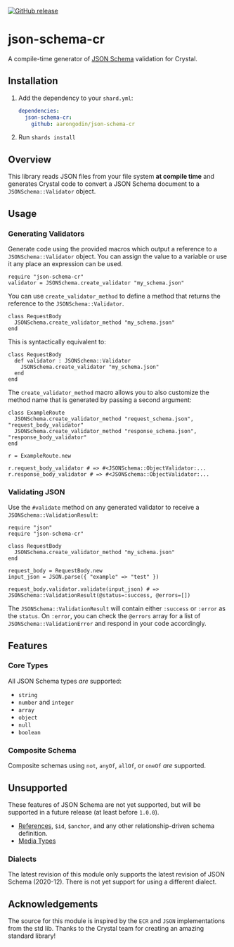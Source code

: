 [![GitHub release](https://img.shields.io/github/release/aarongodin/json-schema-cr.svg)](https://github.com/aarongodin/json-schema-cr/releases)

# json-schema-cr

A compile-time generator of [JSON Schema](https://json-schema.org/) validation for Crystal.

## Installation

1. Add the dependency to your `shard.yml`:

   ```yaml
   dependencies:
     json-schema-cr:
       github: aarongodin/json-schema-cr
   ```

2. Run `shards install`

## Overview

This library reads JSON files from your file system **at compile time** and generates Crystal code to convert a JSON Schema document to a `JSONSchema::Validator` object.

## Usage

### Generating Validators

Generate code using the provided macros which output a reference to a `JSONSchema::Validator` object. You can assign the value to a variable or use it any place an expression can be used.

```crystal
require "json-schema-cr"
validator = JSONSchema.create_validator "my_schema.json"
```

You can use `create_validator_method` to define a method that returns the reference to the `JSONSchema::Validator`.

```crystal
class RequestBody
  JSONSchema.create_validator_method "my_schema.json"
end
```

This is syntactically equivalent to:

```crystal
class RequestBody
  def validator : JSONSchema::Validator
    JSONSchema.create_validator "my_schema.json"
  end
end
```

The `create_validator_method` macro allows you to also customize the method name that is generated by passing a second argument:

```crystal
class ExampleRoute
  JSONSchema.create_validator_method "request_schema.json", "request_body_validator"
  JSONSchema.create_validator_method "response_schema.json", "response_body_validator"
end

r = ExampleRoute.new

r.request_body_validator # => #<JSONSchema::ObjectValidator:...
r.response_body_validator # => #<JSONSchema::ObjectValidator:...
```

### Validating JSON

Use the `#validate` method on any generated validator to receive a `JSONSchema::ValidationResult`:

```crystal
require "json"
require "json-schema-cr"

class RequestBody
  JSONSchema.create_validator_method "my_schema.json"
end

request_body = RequestBody.new
input_json = JSON.parse({ "example" => "test" })

request_body.validator.validate(input_json) # => JSONSchema::ValidationResult(@status=:success, @errors=[])
```

The `JSONSchema::ValidationResult` will contain either `:success` or `:error` as the `status`. On `:error`, you can check the `@errors` array for a list of `JSONSchema::ValidationError` and respond in your code accordingly.

## Features

### Core Types

All JSON Schema types _are_ supported:

* `string`
* `number` and `integer`
* `array`
* `object`
* `null`
* `boolean`

### Composite Schema

Composite schemas using `not`, `anyOf`, `allOf`, or `oneOf` _are_ supported.

## Unsupported

These features of JSON Schema are not yet supported, but will be supported in a future release (at least before `1.0.0`).

* [References](https://json-schema.org/understanding-json-schema/structuring.html#ref), `$id`, `$anchor`, and any other relationship-driven schema definition.
* [Media Types](https://json-schema.org/understanding-json-schema/reference/non_json_data.html)

### Dialects

The latest revision of this module only supports the latest revision of JSON Schema (2020-12). There is not yet support for using a different dialect.

## Acknowledgements

The source for this module is inspired by the `ECR` and `JSON` implementations from the std lib. Thanks to the Crystal team for creating an amazing standard library!